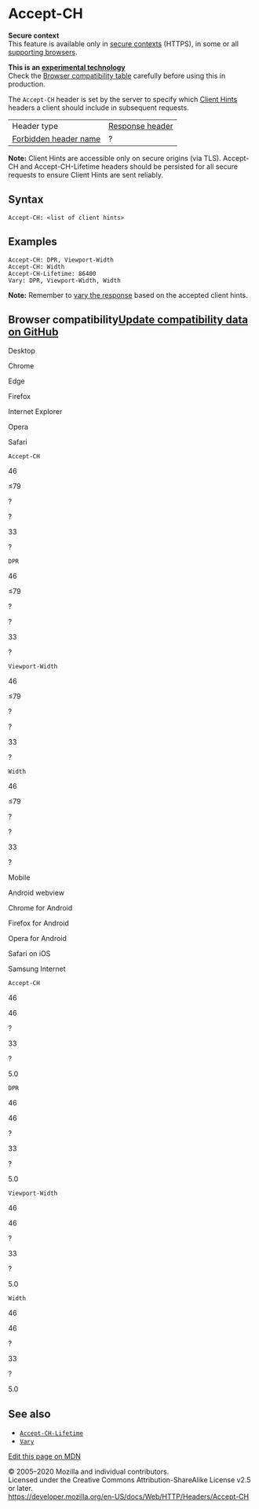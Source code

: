 Accept-CH
=========

**Secure context**  
This feature is available only in [secure contexts](https://developer.mozilla.org/en-US/docs/Web/Security/Secure_Contexts) (HTTPS), in some or all [supporting browsers](#Browser_compatibility).

**This is an [experimental technology](https://developer.mozilla.org/en-US/docs/MDN/Contribute/Guidelines/Conventions_definitions#Experimental)**  
Check the [Browser compatibility table](#Browser_compatibility) carefully before using this in production.

The `Accept-CH` header is set by the server to specify which [Client Hints](https://developer.mozilla.org/en-US/docs/Glossary/Client_hints) headers a client should include in subsequent requests.

<table><tbody><tr class="odd"><td>Header type</td><td><a href="https://developer.mozilla.org/en-US/docs/Glossary/Response_header">Response header</a></td></tr><tr class="even"><td><a href="https://developer.mozilla.org/en-US/docs/Glossary/Forbidden_header_name">Forbidden header name</a></td><td>?</td></tr></tbody></table>

**Note:** Client Hints are accessible only on secure origins (via TLS). Accept-CH and Accept-CH-Lifetime headers should be persisted for all secure requests to ensure Client Hints are sent reliably.

Syntax
------

    Accept-CH: <list of client hints>

Examples
--------

    Accept-CH: DPR, Viewport-Width
    Accept-CH: Width
    Accept-CH-Lifetime: 86400
    Vary: DPR, Viewport-Width, Width

**Note:** Remember to [vary the response](https://developer.mozilla.org/en-US/docs/Glossary/Client_hints#Varying_Client_Hints) based on the accepted client hints.

Browser compatibility<a href="https://github.com/mdn/browser-compat-data" class="bc-github-link">Update compatibility data on GitHub</a>
----------------------------------------------------------------------------------------------------------------------------------------

Desktop

<span class="bc-head-txt-label bc-head-icon-chrome">Chrome</span>

<span class="bc-head-txt-label bc-head-icon-edge">Edge</span>

<span class="bc-head-txt-label bc-head-icon-firefox">Firefox</span>

<span class="bc-head-txt-label bc-head-icon-ie">Internet Explorer</span>

<span class="bc-head-txt-label bc-head-icon-opera">Opera</span>

<span class="bc-head-txt-label bc-head-icon-safari">Safari</span>

`Accept-CH`

46

≤79

?

?

33

?

`DPR`

46

≤79

?

?

33

?

`Viewport-Width`

46

≤79

?

?

33

?

`Width`

46

≤79

?

?

33

?

Mobile

<span class="bc-head-txt-label bc-head-icon-webview_android">Android webview</span>

<span class="bc-head-txt-label bc-head-icon-chrome_android">Chrome for Android</span>

<span class="bc-head-txt-label bc-head-icon-firefox_android">Firefox for Android</span>

<span class="bc-head-txt-label bc-head-icon-opera_android">Opera for Android</span>

<span class="bc-head-txt-label bc-head-icon-safari_ios">Safari on iOS</span>

<span class="bc-head-txt-label bc-head-icon-samsunginternet_android">Samsung Internet</span>

`Accept-CH`

46

46

?

33

?

5.0

`DPR`

46

46

?

33

?

5.0

`Viewport-Width`

46

46

?

33

?

5.0

`Width`

46

46

?

33

?

5.0

See also
--------

-   [`Accept-CH-Lifetime`](accept-ch-lifetime)
-   [`Vary`](vary)

<a href="https://developer.mozilla.org/en-US/docs/Web/HTTP/Headers/Accept-CH$edit" class="_attribution-link">Edit this page on MDN</a>

© 2005–2020 Mozilla and individual contributors.  
Licensed under the Creative Commons Attribution-ShareAlike License v2.5 or later.  
<a href="https://developer.mozilla.org/en-US/docs/Web/HTTP/Headers/Accept-CH" class="_attribution-link">https://developer.mozilla.org/en-US/docs/Web/HTTP/Headers/Accept-CH</a>
